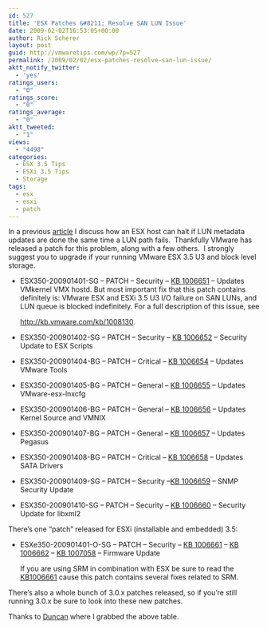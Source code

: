 ```yaml
---
id: 527
title: 'ESX Patches &#8211; Resolve SAN LUN Issue'
date: 2009-02-02T16:53:05+00:00
author: Rick Scherer
layout: post
guid: http://vmwaretips.com/wp/?p=527
permalink: /2009/02/02/esx-patches-resolve-san-lun-issue/
aktt_notify_twitter:
  - 'yes'
ratings_users:
  - "0"
ratings_score:
  - "0"
ratings_average:
  - "0"
aktt_tweeted:
  - "1"
views:
  - "4498"
categories:
  - ESX 3.5 Tips
  - ESXi 3.5 Tips
  - Storage
tags:
  - esx
  - esxi
  - patch
---
```

In a previous <a href="http://vmwaretips.com/wp/2009/01/12/issue-vmware-esxesxi-san-io-failure/" target="_blank">article</a> I discuss how an ESX host can halt if LUN metadata updates are done the same time a LUN path fails.  Thankfully VMware has released a patch for this problem, along with a few others.  I strongly suggest you to upgrade if your running VMware ESX 3.5 U3 and block level storage.

<!--more-->

  * ESX350-200901401-SG &#8211; PATCH &#8211; Security &#8211; <a onclick="javascript:pageTracker._trackPageview('/outbound/article/kb.vmware.com');" href="http://kb.vmware.com/kb/1006651" target="new">KB 1006651</a> &#8211; Updates VMkernel VMX hostd. But most important fix that this patch contains definitely is: <!--Eng PR 356915, KB 1008130-->VMware ESX and ESXi 3.5 U3 I/O failure on SAN LUNs, and LUN queue is blocked indefinitely. For a full description of this issue, see 
    
    <a onclick="javascript:pageTracker._trackPageview('/outbound/article/kb.vmware.com');" href="http://kb.vmware.com/kb/1008130" target="_blank">http://kb.vmware.com/kb/1008130</a>.
  * ESX350-200901402-SG &#8211; PATCH &#8211; Security &#8211; <a onclick="javascript:pageTracker._trackPageview('/outbound/article/kb.vmware.com');" href="http://kb.vmware.com/kb/1006652" target="new">KB 1006652</a> &#8211; Security Update to ESX Scripts
  * ESX350-200901404-BG &#8211; PATCH &#8211; Critical &#8211; <a onclick="javascript:pageTracker._trackPageview('/outbound/article/kb.vmware.com');" href="http://kb.vmware.com/kb/1006654" target="new">KB 1006654</a> &#8211; Updates VMware Tools
  * ESX350-200901405-BG &#8211; PATCH &#8211; General &#8211; <a onclick="javascript:pageTracker._trackPageview('/outbound/article/kb.vmware.com');" href="http://kb.vmware.com/kb/1006655" target="new">KB 1006655</a> &#8211; Updates VMware-esx-lnxcfg
  * ESX350-200901406-BG &#8211; PATCH &#8211; General &#8211; <a onclick="javascript:pageTracker._trackPageview('/outbound/article/kb.vmware.com');" href="http://kb.vmware.com/kb/1006656" target="new">KB 1006656</a> &#8211; Updates Kernel Source and VMNIX
  * ESX350-200901407-BG &#8211; PATCH &#8211; General &#8211; <a onclick="javascript:pageTracker._trackPageview('/outbound/article/kb.vmware.com');" href="http://kb.vmware.com/kb/1006657" target="new">KB 1006657</a> &#8211; Updates Pegasus
  * ESX350-200901408-BG &#8211; PATCH &#8211; Critical &#8211; <a onclick="javascript:pageTracker._trackPageview('/outbound/article/kb.vmware.com');" href="http://kb.vmware.com/kb/1006658" target="new">KB 1006658</a> &#8211; Updates SATA Drivers
  * ESX350-200901409-SG &#8211; PATCH &#8211; Security &#8211;<a onclick="javascript:pageTracker._trackPageview('/outbound/article/kb.vmware.com');" href="http://kb.vmware.com/kb/1006659" target="new">KB 1006659</a> &#8211; SNMP Security Update
  * ESX350-200901410-SG &#8211; PATCH &#8211; Security &#8211; <a onclick="javascript:pageTracker._trackPageview('/outbound/article/kb.vmware.com');" href="http://kb.vmware.com/kb/1006660" target="new">KB 1006660</a> &#8211; Security Update for libxml2

There’s one “patch” released for ESXi (installable and embedded) 3.5:

  * ESXe350-200901401-O-SG &#8211; PATCH &#8211; Security &#8211; <a onclick="javascript:pageTracker._trackPageview('/outbound/article/kb.vmware.com');" href="http://kb.vmware.com/kb/1006661" target="new">KB 1006661</a> &#8211; <a onclick="javascript:pageTracker._trackPageview('/outbound/article/kb.vmware.com');" href="http://kb.vmware.com/kb/1006662" target="new">KB 1006662</a> &#8211; <a onclick="javascript:pageTracker._trackPageview('/outbound/article/kb.vmware.com');" href="http://kb.vmware.com/kb/1007058" target="new">KB 1007058</a> &#8211; Firmware Update
  
    If you are using SRM in combination with ESX be sure to read the <a href="http://kb.vmware.com/kb/1006661" target="_blank">KB1006661</a> cause this patch contains several fixes related to SRM.

There’s also a whole bunch of 3.0.x patches released, so if you’re still running 3.0.x be sure to look into these new patches.

Thanks to <a href="http://www.yellow-bricks.com/2009/01/31/patches-for-35/" target="_blank">Duncan</a> where I grabbed the above table.